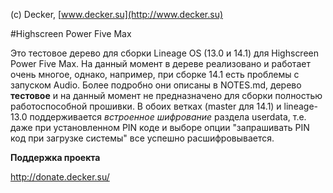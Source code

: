 (с) Decker, [www.decker.su](http://www.decker.su) 

#Highscreen Power Five Max 

Это тестовое дерево для сборки Lineage OS (13.0 и 14.1) для Highscreen Power Five Max. На данный момент в дереве реализовано и работает очень многое, однако, например, при сборке 14.1 есть проблемы с запуском Audio. Более подробно они описаны в NOTES.md, дерево **тестовое** и на данный момент не предназначено для сборки полностью работоспособной прошивки. В обоих ветках (master для 14.1) и lineage-13.0 поддерживается *встроенное шифрование* раздела userdata, т.е. даже при установленном PIN коде и выборе опции "запрашивать PIN код при загрузке системы" все успешно расшифровывается.

**Поддержка проекта**

http://donate.decker.su/
